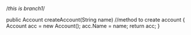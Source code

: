 
/*this is branch1*/


public Account createAccount(String name)  //method to create account
{
Account acc = new Account();
acc.Name = name;
return acc;
}
